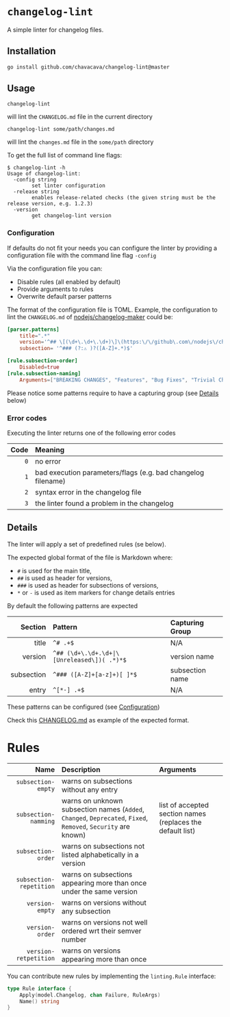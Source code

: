 # `changelog-lint`

A simple linter for changelog files.

## Installation

```bash
go install github.com/chavacava/changelog-lint@master
```

## Usage

```
changelog-lint
```
will lint the `CHANGELOG.md` file in the current directory

```
changelog-lint some/path/changes.md
```
will lint the `changes.md` file in the `some/path` directory

To get the full list of command line flags:
```
$ changelog-lint -h
Usage of changelog-lint:
  -config string
        set linter configuration
  -release string
        enables release-related checks (the given string must be the release version, e.g. 1.2.3)
  -version
        get changelog-lint version
```

### Configuration

If defaults do not fit your needs you can configure the linter by providing a configuration file with the command line flag `-config`

Via the configuration file you can:
- Disable rules (all enabled by default)
- Provide arguments to rules
- Overwrite default parser patterns

The format of the configuration file is TOML.
Example, the configuration to lint the `CHANGELOG.md` of [nodejs/changelog-maker](https://github.com/nodejs/changelog-maker/blob/main/CHANGELOG.md) could be:
```toml
[parser.patterns]
    title=".*"
    version='^## \[(\d+\.\d+\.\d+)\]\(https:\/\/github\.com\/nodejs\/changelog-maker\/compare\/v\d+\.\d+\.\d+\.\.\.v\d+\.\d+\.\d+\) \(\d{4}-\d{2}-\d{2}\)$'
    subsection= '^### (?:⚠ )?([A-Z]+.*)$'

[rule.subsection-order]
    Disabled=true
[rule.subsection-naming]
    Arguments=["BREAKING CHANGES", "Features", "Bug Fixes", "Trivial Changes"]
```

Please notice some patterns require to have a capturing group (see [Details](#details) below)



### Error codes
Executing the linter returns one of the following error codes

| Code | Meaning | 
| -----:| :---- |
|`0`| no error|
|`1`| bad execution parameters/flags (e.g. bad changelog filename)|
|`2`| syntax error in the changelog file|
|`3`| the linter found a problem in the changelog|
 
## Details

The linter will apply a set of predefined rules (se below).

The expected global format of the file is Markdown where:
* `#` is used for the main title,
* `##` is used as header for versions, 
* `###` is used as header for subsections of versions,
* `*` or `-` is used as item markers for change details entries

By default the following patterns are expected

| Section | Pattern | Capturing Group |
| -----:| :---- |:----|
| title | `^# .+$` | N/A |
| version | `^## (\d+\.\d+.\d+\|\[Unreleased\])( .*)*$` |  version name |
| subsection | `^### ([A-Z]+[a-z]+)[ ]*$` | subsection name |
| entry | `^[*-] .+$` | N/A |

These patterns can be configured (see [Configuration](#configuration))

Check this [CHANGELOG.md](CHANGELOG.md) as example of the expected format.

# Rules

| Name | Description | Arguments |
| -----:| :---- | :---- |
| `subsection-empty`| warns on subsections without any entry ||
| `subsection-namming`| warns on unknown subsection names (`Added`, `Changed`, `Deprecated`, `Fixed`, `Removed`, `Security` are known) | list of accepted section names (replaces the default list) |
| `subsection-order`| warns on subsections not listed alphabetically in a version |
| `subsection-repetition`| warns on subsections appearing more than once under the same version |
| `version-empty`| warns on versions without any subsection |
| `version-order`| warns on versions not well ordered wrt their semver number |
| `version-retpetition`| warns on versions appearing more than once |

You can contribute new rules by implementing the `linting.Rule` interface:

```go
type Rule interface {
	Apply(model.Changelog, chan Failure, RuleArgs)
	Name() string
}
```
